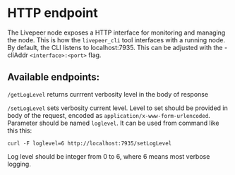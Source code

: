 # HTTP endpoint

The Livepeer node exposes a HTTP interface for monitoring and managing the node. This is how the `livepeer_cli` tool interfaces with a running node.
By default, the CLI listens to localhost:7935. This can be adjusted with the -cliAddr `<interface>:<port>` flag.

## Available endpoints:



`/getLogLevel` returns currrent verbosity level in the body of response

`/setLogLevel` sets verbosity current level. Level to set should be provided in body of the request, encoded as `application/x-www-form-urlencoded`. Parameter should be named `loglevel`.
It can be used from command like this this:

`curl -F loglevel=6 http://localhost:7935/setLogLevel`

Log level should be integer from 0 to 6, where 6 means most verbose logging.